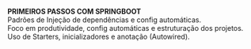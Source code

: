 **PRIMEIROS PASSOS COM SPRINGBOOT**
<br/>Padrões de Injeção de dependências e config automáticas.
<br/>Foco em produtividade, config automáticas e estruturação dos projetos.
<br/>Uso de Starters, inicializadores e anotação (Autowired).